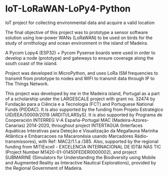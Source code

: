 # IoT-LoRaWAN-LoPy4-Python
IoT project for collecting environmental data and acquire a valid location

The final objective of this project was to prototype a sensor software solution 
using low-power WANs (LoRaWAN) to be used on birds for the study of ornithology and
ocean environment in the island of Madeira.  

A Pycom Lopy4 (ESP32) + Pycom Pysense boards were used in order to develop a node (prototype) and
gateways to ensure coverage along the south coast of the island. 

Project was developed in MicroPython, and uses LoRa ISM frequencies to transmit from prototype to nodes
and WIFI to transmit data through IP to The Things Network. 

This project was developed by me in the Madeira island, Portugal as a part of a scholarship
under the LARGESCALE project with grant no. 32474 by Fundação para a Ciência e a Tecnologia (FCT) 
and Portuguese National Funds (PIDDAC). It is also supported by the funding from Projeto Estratégico 
UID/EEA/50009/2019 (ARDITI/LARSyS). It is also supported by Programa de Cooperación INTERREG V-A España-Portugal MAC 
(Madeira-Azores-Canarias) 2014-2020, throughout project INTERTAGUA (Interfaces Aquáticas Interativas para 
Deteção e Visualização da Megafauna Marinha Atlântica e Embarcacoes na Macaronésia usando Marcadores Rádio-transmissores), 
with Ref: MAC2/1.1.a /385. Also, supported by the regional funding from MITIExcell - EXCELENCIA INTERNACIONAL DE IDT&I NAS TIC 
(Project Number M1420-01-01450FEDER0000002), and project SUBMARINE (Simulators for Understanding the Biodiversity using Mobile 
and Augmented Reality as Interactive Nautical Explorations), provided by the Regional Government of Madeira.

